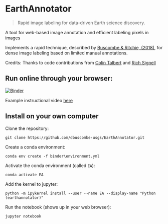 # EarthAnnotator

> Rapid image labeling for data-driven Earth science discovery.

A tool for web-based image annotation and efficient labeling pixels in images 

Implements a rapid technique, described by [Buscombe & Ritchie, (2018)](https://www.mdpi.com/2076-3263/8/7/244), for dense image labeling based on limited manual annotations.

Credits: Thanks to code contributions from [Colin Talbert](https://github.com/talbertc-usgs) and [Rich Signell](https://github.com/rsignell-usgs)  

## Run online through your browser:

[![Binder](https://mybinder.org/badge.svg)](https://mybinder.org/v2/gh/dbuscombe-usgs/EarthAnnotator/master?filepath=EarthAnnotator.ipynb)

Example instructional video [here](https://www.youtube.com/watch?v=oGKWWCb_Bvs&feature=youtu.be)


## Install on your own computer

Clone the repository:

```
git clone https://github.com/dbuscombe-usgs/EarthAnnotator.git
```

Create a conda environment:

```
conda env create -f binder\environment.yml 
```

Activate the conda environment (called ```EA```):

```
conda activate EA
```

Add the kernel to jupyter:

```
python -m ipykernel install --user --name EA --display-name "Python (earthannotator)"
```

Run the notebook (shows up in your web browser):

```
jupyter notebook
```

